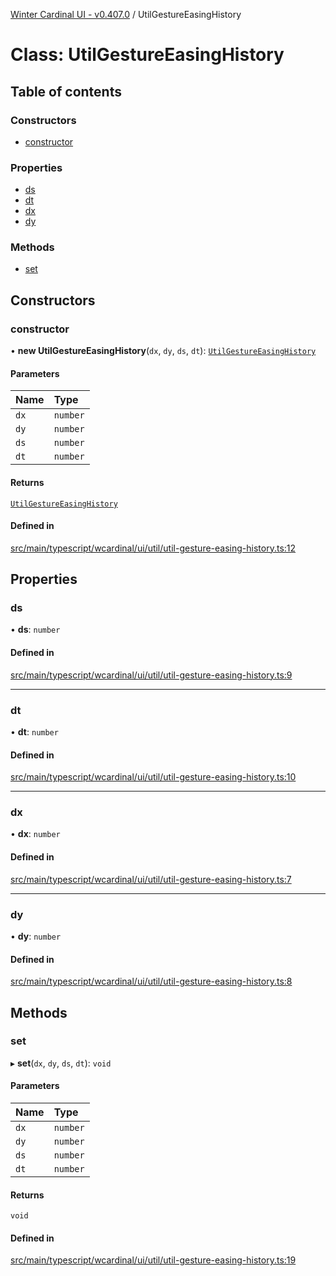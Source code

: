 [Winter Cardinal UI - v0.407.0](../index.md) / UtilGestureEasingHistory

# Class: UtilGestureEasingHistory

## Table of contents

### Constructors

- [constructor](UtilGestureEasingHistory.md#constructor)

### Properties

- [ds](UtilGestureEasingHistory.md#ds)
- [dt](UtilGestureEasingHistory.md#dt)
- [dx](UtilGestureEasingHistory.md#dx)
- [dy](UtilGestureEasingHistory.md#dy)

### Methods

- [set](UtilGestureEasingHistory.md#set)

## Constructors

### constructor

• **new UtilGestureEasingHistory**(`dx`, `dy`, `ds`, `dt`): [`UtilGestureEasingHistory`](UtilGestureEasingHistory.md)

#### Parameters

| Name | Type |
| :------ | :------ |
| `dx` | `number` |
| `dy` | `number` |
| `ds` | `number` |
| `dt` | `number` |

#### Returns

[`UtilGestureEasingHistory`](UtilGestureEasingHistory.md)

#### Defined in

[src/main/typescript/wcardinal/ui/util/util-gesture-easing-history.ts:12](https://github.com/winter-cardinal/winter-cardinal-ui/blob/v0.407.0/src/main/typescript/wcardinal/ui/util/util-gesture-easing-history.ts#L12)

## Properties

### ds

• **ds**: `number`

#### Defined in

[src/main/typescript/wcardinal/ui/util/util-gesture-easing-history.ts:9](https://github.com/winter-cardinal/winter-cardinal-ui/blob/v0.407.0/src/main/typescript/wcardinal/ui/util/util-gesture-easing-history.ts#L9)

___

### dt

• **dt**: `number`

#### Defined in

[src/main/typescript/wcardinal/ui/util/util-gesture-easing-history.ts:10](https://github.com/winter-cardinal/winter-cardinal-ui/blob/v0.407.0/src/main/typescript/wcardinal/ui/util/util-gesture-easing-history.ts#L10)

___

### dx

• **dx**: `number`

#### Defined in

[src/main/typescript/wcardinal/ui/util/util-gesture-easing-history.ts:7](https://github.com/winter-cardinal/winter-cardinal-ui/blob/v0.407.0/src/main/typescript/wcardinal/ui/util/util-gesture-easing-history.ts#L7)

___

### dy

• **dy**: `number`

#### Defined in

[src/main/typescript/wcardinal/ui/util/util-gesture-easing-history.ts:8](https://github.com/winter-cardinal/winter-cardinal-ui/blob/v0.407.0/src/main/typescript/wcardinal/ui/util/util-gesture-easing-history.ts#L8)

## Methods

### set

▸ **set**(`dx`, `dy`, `ds`, `dt`): `void`

#### Parameters

| Name | Type |
| :------ | :------ |
| `dx` | `number` |
| `dy` | `number` |
| `ds` | `number` |
| `dt` | `number` |

#### Returns

`void`

#### Defined in

[src/main/typescript/wcardinal/ui/util/util-gesture-easing-history.ts:19](https://github.com/winter-cardinal/winter-cardinal-ui/blob/v0.407.0/src/main/typescript/wcardinal/ui/util/util-gesture-easing-history.ts#L19)
